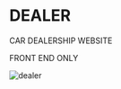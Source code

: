 # DEALER
CAR DEALERSHIP WEBSITE

FRONT END ONLY

![dealer](https://user-images.githubusercontent.com/65080169/137272875-6a5b8abd-7f55-4d88-a475-d5a61c578fd0.jpg)
